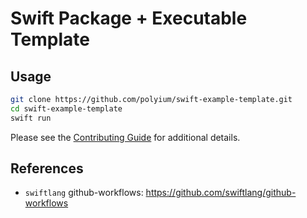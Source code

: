 # Swift Package + Executable Template

## Usage

```bash
git clone https://github.com/polyium/swift-example-template.git
cd swift-example-template
swift run
```

Please see the [Contributing Guide](./CONTRIBUTING.md) for additional details.

## References

- `swiftlang` github-workflows: https://github.com/swiftlang/github-workflows


